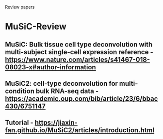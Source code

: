 Review papers

# MuSiC-Review

## MuSiC: Bulk tissue cell type deconvolution with multi-subject single-cell expression reference - https://www.nature.com/articles/s41467-018-08023-x#author-information
## MuSiC2: cell-type deconvolution for multi-condition bulk RNA-seq data - https://academic.oup.com/bib/article/23/6/bbac430/6751147

## Tutorial - https://jiaxin-fan.github.io/MuSiC2/articles/introduction.html



